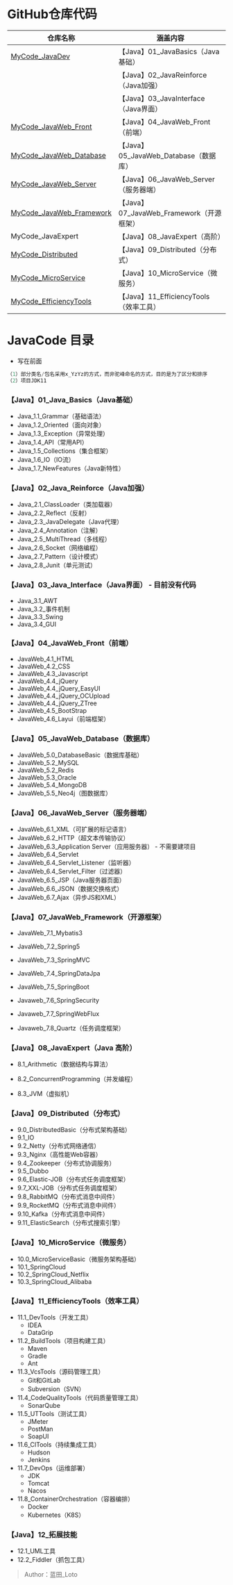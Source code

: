 # GitHub仓库代码

| 仓库名称                                                     | 涵盖内容                                 |
| ------------------------------------------------------------ | ---------------------------------------- |
| [MyCode_JavaDev](https://github.com/shorfng/MyCode_JavaDev)  | 【Java】01_JavaBasics（Java基础）        |
|                                                              | 【Java】02_JavaReinforce（Java加强）     |
|                                                              | 【Java】03_JavaInterface（Java界面）     |
| [MyCode_JavaWeb_Front](https://github.com/shorfng/MyCode_JavaWeb_Front) | 【Java】04_JavaWeb_Front（前端）         |
| [MyCode_JavaWeb_Database](https://github.com/shorfng/MyCode_JavaWeb_Database) | 【Java】05_JavaWeb_Database（数据库）    |
| [MyCode_JavaWeb_Server](https://github.com/shorfng/MyCode_JavaWeb_Server) | 【Java】06_JavaWeb_Server（服务器端）    |
| [MyCode_JavaWeb_Framework](https://github.com/shorfng/MyCode_JavaWeb_Framework) | 【Java】07_JavaWeb_Framework（开源框架） |
| MyCode_JavaExpert                                            | 【Java】08_JavaExpert（高阶）            |
| [MyCode_Distributed](https://github.com/shorfng/MyCode_Distributed) | 【Java】09_Distributed（分布式）         |
| [MyCode_MicroService](https://github.com/shorfng/MyCode_MicroService) | 【Java】10_MicroService（微服务）        |
| [MyCode_EfficiencyTools](https://github.com/shorfng/MyCode_EfficiencyTools) | 【Java】11_EfficiencyTools（效率工具）   |



# JavaCode 目录
- 写在前面

```java
（1）部分类名/包名采用x_YzYz的方式，而非驼峰命名的方式，目的是为了区分和排序
（2）项目JDK11
```



### 【Java】01_Java_Basics（Java基础）
- Java_1.1_Grammar（基础语法）
- Java_1.2_Oriented（面向对象）
- Java_1.3_Exception（异常处理）
- Java_1.4_API（常用API）
- Java_1.5_Collections（集合框架）
- Java_1.6_IO（IO流）
- Java_1.7_NewFeatures（Java新特性）



### 【Java】02_Java_Reinforce（Java加强）
- Java_2.1_ClassLoader（类加载器）
- Java_2.2_Reflect（反射）
- Java_2.3_JavaDelegate（Java代理）
- Java_2.4_Annotation（注解）
- Java_2.5_MultiThread（多线程）
- Java_2.6_Socket（网络编程）
- Java_2.7_Pattern（设计模式）
- Java_2.8_Junit（单元测试）



### 【Java】03_Java_Interface（Java界面） - 目前没有代码
- Java_3.1_AWT
- Java_3.2_事件机制
- Java_3.3_Swing
- Java_3.4_GUI



### 【Java】04_JavaWeb_Front（前端）
- JavaWeb_4.1_HTML
- JavaWeb_4.2_CSS
- JavaWeb_4.3_Javascript
- JavaWeb_4.4_jQuery
- JavaWeb_4.4_jQuery_EasyUI
- JavaWeb_4.4_jQuery_OCUpload
- JavaWeb_4.4_jQuery_ZTree
- JavaWeb_4.5_BootStrap
- JavaWeb_4.6_Layui（前端框架）



### 【Java】05_JavaWeb_Database（数据库）
- JavaWeb_5.0_DatabaseBasic（数据库基础）
- JavaWeb_5.2_MySQL
- JavaWeb_5.2_Redis
- JavaWeb_5.3_Oracle
- JavaWeb_5.4_MongoDB
- JavaWeb_5.5_Neo4j（图数据库）



### 【Java】06_JavaWeb_Server（服务器端）
- JavaWeb_6.1_XML（可扩展的标记语言）
- JavaWeb_6.2_HTTP（超文本传输协议）
- JavaWeb_6.3_Application Server（应用服务器） - 不需要建项目
- JavaWeb_6.4_Servlet
- JavaWeb_6.4_Servlet_Listener（监听器）
- JavaWeb_6.4_Servlet_Filter（过滤器）
- JavaWeb_6.5_JSP（Java服务器页面）
- JavaWeb_6.6_JSON（数据交换格式）
- JavaWeb_6.7_Ajax（异步JS和XML）



### 【Java】07_JavaWeb_Framework（开源框架）
- JavaWeb_7.1_Mybatis3

- JavaWeb_7.2_Spring5

- JavaWeb_7.3_SpringMVC

- JavaWeb_7.4_SpringDataJpa

- JavaWeb_7.5_SpringBoot

- Javaweb_7.6_SpringSecurity

- Javaweb_7.7_SpringWebFlux

- Javaweb_7.8_Quartz（任务调度框架）

  

### 【Java】08_JavaExpert（Java 高阶）

- 8.1_Arithmetic（数据结构与算法）

- 8.2_ConcurrentProgramming（并发编程）

- 8.3_JVM（虚拟机）

  

### 【Java】09_Distributed（分布式）

- 9.0_DistributedBasic（分布式架构基础）
- 9.1_IO
- 9.2_Netty（分布式网络通信）
- 9.3_Nginx（高性能Web容器）
- 9.4_Zookeeper（分布式协调服务）
- 9.5_Dubbo
- 9.6_Elastic-JOB（分布式任务调度框架）
- 9.7_XXL-JOB（分布式任务调度框架）
- 9.8_RabbitMQ（分布式消息中间件）
- 9.9_RocketMQ（分布式消息中间件）
- 9.10_Kafka（分布式消息中间件）
- 9.11_ElasticSearch（分布式搜索引擎）



### 【Java】10_MicroService（微服务）

- 10.0_MicroServiceBasic（微服务架构基础）
- 10.1_SpringCloud
- 10.2_SpringCloud_Netflix
- 10.3_SpringCloud_Alibaba



### 【Java】11_EfficiencyTools（效率工具）

- 11.1_DevTools（开发工具）
  - IDEA
  - DataGrip
- 11.2_BuildTools（项目构建工具）
  - Maven
  - Gradle
  - Ant
- 11.3_VcsTools（源码管理工具）
  - Git和GitLab
  - Subversion（SVN）
- 11.4_CodeQualityTools（代码质量管理工具）
  - SonarQube
- 11.5_UTTools（测试工具）
  - JMeter
  - PostMan
  - SoapUI
- 11.6_CITools（持续集成工具）
  - Hudson
  - Jenkins
- 11.7_DevOps（运维部署）
  - JDK
  - Tomcat
  - Nacos
- 11.8_ContainerOrchestration（容器编排）
  - Docker
  - Kubernetes（K8S）




### 【Java】12_拓展技能

- 12.1_UML工具
- 12.2_Fiddler（抓包工具）



> Author：蓝田_Loto